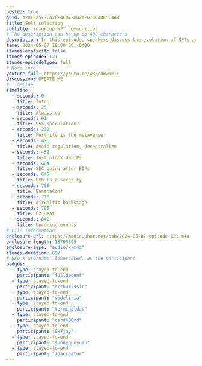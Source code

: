 ```yaml
---
posted: true
guid: A28FF257-CA28-4CB7-B02A-673DABE5C4AB
title: Self selection
subtitle: in-group NFT communities
# The description can be up to 400 characters
description: In this episode, speakers discuss the evolution of NFTs and community building in the space. They touch on different aspects of digital communities, regulations, and the future of online events, including the role of metaverse platforms. The episode also covers a variety of upcoming events in the tech and crypto world.
time: 2024-05-07 18:00:00 -0400
itunes-explicit: false
itunes-episode: 121
itunes-episodeType: full
# More info
youtube-full: https://youtu.be/W83edWwNmIE
discussion: UPDATE ME
# Timeline
timeline:
  - seconds: 0
    title: Intro
  - seconds: 25
    title: Always up
  - seconds: 91
    title: 95% speculation?
  - seconds: 232
    title: Fortnite is the metaverse
  - seconds: 426
    title: Avoid regulation, decentralize
  - seconds: 452
    title: Just block US IPs
  - seconds: 604
    title: SEC going after EIPs
  - seconds: 645
    title: Eth is a security
  - seconds: 706
    title: BananaConf
  - seconds: 710
    title: AirBaltic backstage
  - seconds: 795
    title: L2 Beat
  - seconds: 842
    title: Upcoming events
# File information
enclosure-url: https://media.phor.net/csh/2024-05-07-episode-121.m4a
enclosure-length: 18705605
enclosure-type: "audio/x-m4a"
itunes-duration: 897
# Use X username, lowercased, as the participant
badges:
  - type: stayed-to-end
    participant: "fulldecent"
  - type: stayed-to-end
    participant: "arthurissir"
  - type: stayed-to-end
    participant: "vjdeliria"
  - type: stayed-to-end
    participant: "terminaldao"
  - type: stayed-to-end
    participant: "cardb00rd"
  - type: stayed-to-end
    participant: "0x7jay"
  - type: stayed-to-end
    participant: "sunnyguoyuan"
  - type: stayed-to-end
    participant: "7dacreator"
---
```


<!--end of quick notes-->
